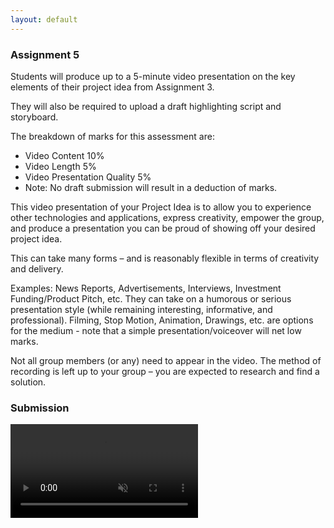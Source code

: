 ```yaml
---
layout: default
---
```


<h3 class="font-weight-bold pb-2 mb-4">Assignment 5</h3>

<p>Students will produce up to a 5-minute video presentation on the key elements of their project idea from Assignment 3.</p>

<p>They will also be required to upload a draft highlighting script and storyboard.</p>

<p>The breakdown of marks for this assessment are:</p>

<ul>
  <li>Video Content 10%</li>
  <li>Video Length 5%</li>
  <li>Video Presentation Quality 5%</li>
  <li>Note: No draft submission will result in a deduction of marks.</li>
</ul>
  
<p>This video presentation of your Project Idea is to allow you to experience other technologies and applications, express creativity, empower the group, and produce a presentation you can be proud of showing off your desired project idea.</p>

<p>This can take many forms – and is reasonably flexible in terms of creativity and delivery.</p>

<p>Examples: News Reports, Advertisements, Interviews, Investment Funding/Product Pitch, etc. They can take on a humorous or serious presentation style (while remaining interesting, informative, and professional). Filming, Stop Motion, Animation, Drawings, etc. are options for the medium - note that a simple presentation/voiceover will net low marks.</p>

<p>Not all group members (or any) need to appear in the video. The method of recording is left up to your group – you are expected to research and find a solution.</p>

<h3 class="font-weight-bold pb-2 mb-4">Submission</h3>
	
<video class="video-fluid z-depth-1 assignment5-video" autoplay loop controls muted>
  <source src="assets/Assignment-5.mp4" type="video/mp4" />
</video>
